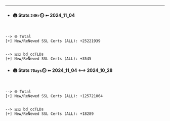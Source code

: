 

---
- #### 🖨️ **Stats** `24Hr`⏲️ ➼ 2024_11_04
```console


--> 🌐 Total
[+] New/ReNewed SSL Certs (ALL): +25221939


--> 🇧🇩 bd_ccTLDs
[+] New/ReNewed SSL Certs (ALL): +3545

```

- #### 🖨️ **Stats** `7Days`⏲️ ➼ 2024_11_04 <--> 2024_10_28
```console


--> 🌐 Total
[+] New/ReNewed SSL Certs (ALL): +125721064


--> 🇧🇩 bd_ccTLDs
[+] New/ReNewed SSL Certs (ALL): +18289

```

